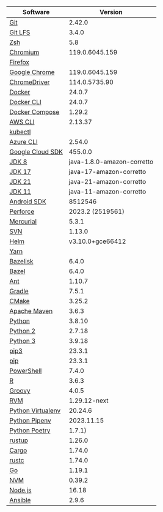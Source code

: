 [//]: # (title: Preinstalled Software on TeamCity Cloud Ubuntu Agents)
[//]: # (auxiliary-id: Preinstalled Software on TeamCity Cloud Ubuntu Agents)

<chunk id="ubuntu-jb-agents">

|Software|Version|
|---|---|
|[Git](https://git-scm.com/)|2.42.0|
|[Git LFS](https://git-lfs.github.com/)|3.4.0|
|[Zsh](https://www.zsh.org/)|5.8|
|[Chromium](https://www.chromium.org/)|119.0.6045.159|
|[Firefox](https://www.mozilla.org/en-US/firefox/)||
|[Google Chrome](https://www.google.com/chrome/)|119.0.6045.159|
|[ChromeDriver](https://chromedriver.chromium.org/)|114.0.5735.90|
|[Docker](https://www.docker.com/)|24.0.7|
|[Docker CLI](https://docs.docker.com/engine/reference/commandline/cli/)|24.0.7|
|[Docker Compose](https://docs.docker.com/compose/)|1.29.2|
|[AWS CLI](https://aws.amazon.com/cli/)|2.13.37|
|[kubectl](https://kubernetes.io/docs/tasks/tools/#kubectl)||
|[Azure CLI](https://docs.microsoft.com/en-us/cli/azure/)|2.54.0|
|[Google Cloud SDK](https://cloud.google.com/sdk)|455.0.0|
|[JDK 8](https://docs.aws.amazon.com/corretto/latest/corretto-8-ug/downloads-list.html)|java-1.8.0-amazon-corretto|
|[JDK 17](https://docs.aws.amazon.com/corretto/latest/corretto-17-ug/downloads-list.html)|java-17-amazon-corretto|
|[JDK 21](https://docs.aws.amazon.com/corretto/latest/corretto-21-ug/downloads-list.html)|java-21-amazon-corretto|
|[JDK 11](https://docs.aws.amazon.com/corretto/latest/corretto-11-ug/downloads-list.html)|java-11-amazon-corretto|
|[Android SDK](https://developer.android.com/studio/command-line)|8512546|
|[Perforce](https://www.perforce.com/)|2023.2 (2519561)|
|[Mercurial](https://www.mercurial-scm.org/)|5.3.1|
|[SVN](https://subversion.apache.org/)|1.13.0|
|[Helm](https://helm.sh/)|v3.10.0+gce66412|
|[Yarn](https://yarnpkg.com/)||
|[Bazelisk](https://github.com/bazelbuild/bazelisk)|6.4.0|
|[Bazel](https://bazel.build/)|6.4.0|
|[Ant](https://ant.apache.org/)|1.10.7|
|[Gradle](https://gradle.org/)|7.5.1|
|[CMake](https://cmake.org/)|3.25.2|
|[Apache Maven](https://maven.apache.org/)|3.6.3|
|[Python](https://www.python.org/)|3.8.10|
|[Python 2](https://www.python.org/downloads/)|2.7.18|
|[Python 3](https://www.python.org/downloads/)|3.9.18|
|[pip3](https://pip.pypa.io/en/stable/)|23.3.1|
|[pip](https://pip.pypa.io/en/stable/)|23.3.1|
|[PowerShell](https://docs.microsoft.com/en-us/powershell/)|7.4.0|
|[R](https://www.r-project.org/)|3.6.3|
|[Groovy](https://groovy-lang.org/)|4.0.5|
|[RVM](https://rvm.io/)|1.29.12-next|
|[Python Virtualenv](https://virtualenv.pypa.io/en/latest/)|20.24.6|
|[Python Pipenv](https://pipenv.pypa.io/en/latest/)|2023.11.15|
|[Python Poetry](https://python-poetry.org/)|1.7.1)|
|[rustup](https://rustup.rs/)|1.26.0|
|[Cargo](https://doc.rust-lang.org/cargo/)|1.74.0|
|[rustc](https://doc.rust-lang.org/rustc/what-is-rustc.html)|1.74.0|
|[Go](https://golang.org/)|1.19.1|
|[NVM](https://github.com/nvm-sh/nvm)|0.39.2|
|[Node.js](https://nodejs.org/en/)|16.18|
|[Ansible](https://www.ansible.com/)|2.9.6|

</chunk> 
